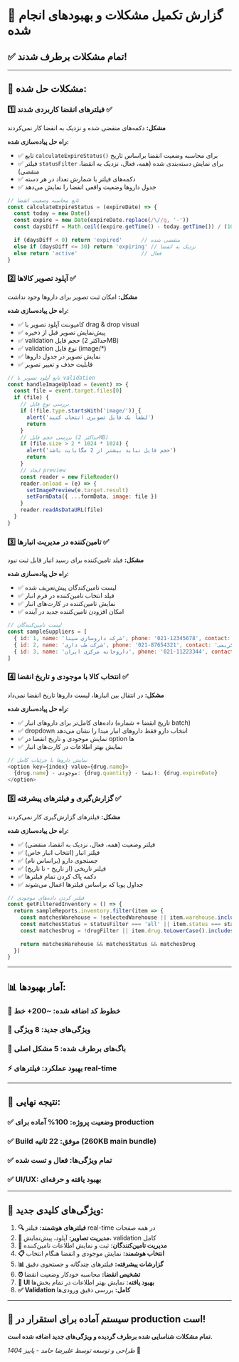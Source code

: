 # 🎯 گزارش تکمیل مشکلات و بهبودهای انجام شده

## ✅ تمام مشکلات برطرف شدند!

---

## 🔧 **مشکلات حل شده:**

### 1️⃣ **فیلترهای انقضا کاربردی شدند** ✅
**مشکل:** دکمه‌های منقضی شده و نزدیک به انقضا کار نمی‌کردند

**راه حل پیاده‌سازی شده:**
- ✅ تابع `calculateExpireStatus()` برای محاسبه وضعیت انقضا براساس تاریخ
- ✅ فیلتر `statusFilter` برای نمایش دسته‌بندی شده (همه، فعال، نزدیک به انقضا، منقضی)
- ✅ دکمه‌های فیلتر با شمارش تعداد در هر دسته
- ✅ جدول داروها وضعیت واقعی انقضا را نمایش می‌دهد

```javascript
// تابع محاسبه وضعیت انقضا
const calculateExpireStatus = (expireDate) => {
  const today = new Date()
  const expire = new Date(expireDate.replace(/\//g, '-'))
  const daysDiff = Math.ceil((expire.getTime() - today.getTime()) / (1000 * 3600 * 24))
  
  if (daysDiff < 0) return 'expired'      // منقضی شده
  else if (daysDiff <= 30) return 'expiring' // نزدیک به انقضا
  else return 'active'                    // فعال
}
```

### 2️⃣ **آپلود تصویر کالاها** ✅
**مشکل:** امکان ثبت تصویر برای داروها وجود نداشت

**راه حل پیاده‌سازی شده:**
- ✅ کامپوننت آپلود تصویر با drag & drop visual
- ✅ پیش‌نمایش تصویر قبل از ذخیره
- ✅ validation حجم فایل (حداکثر 2MB)
- ✅ validation نوع فایل (image/*)
- ✅ نمایش تصویر در جدول داروها
- ✅ قابلیت حذف و تغییر تصویر

```javascript
// تابع آپلود تصویر با validation
const handleImageUpload = (event) => {
  const file = event.target.files[0]
  if (file) {
    // بررسی نوع فایل
    if (!file.type.startsWith('image/')) {
      alert('لطفاً یک فایل تصویری انتخاب کنید')
      return
    }
    // بررسی حجم فایل (حداکثر 2MB)
    if (file.size > 2 * 1024 * 1024) {
      alert('حجم فایل نباید بیشتر از 2 مگابایت باشد')
      return
    }
    // ایجاد preview
    const reader = new FileReader()
    reader.onload = (e) => {
      setImagePreview(e.target.result)
      setFormData({ ...formData, image: file })
    }
    reader.readAsDataURL(file)
  }
}
```

### 3️⃣ **تامین‌کننده در مدیریت انبارها** ✅
**مشکل:** فیلد تامین‌کننده برای رسید انبار قابل ثبت نبود

**راه حل پیاده‌سازی شده:**
- ✅ لیست تامین‌کندگان پیش‌تعریف شده
- ✅ فیلد انتخاب تامین‌کننده در فرم انبار
- ✅ نمایش تامین‌کننده در کارت‌های انبار
- ✅ امکان افزودن تامین‌کننده جدید در آینده

```javascript
// لیست تامین‌کنندگان
const sampleSuppliers = [
  { id: 1, name: 'شرکت داروسازی سینا', phone: '021-12345678', contact: 'احمد رضایی' },
  { id: 2, name: 'شرکت طب داری', phone: '021-87654321', contact: 'فاطمه کریمی' },
  { id: 3, name: 'داروخانه مرکزی ایران', phone: '021-11223344', contact: 'محمد حسینی' },
]
```

### 4️⃣ **انتخاب کالا با موجودی و تاریخ انقضا** ✅
**مشکل:** در انتقال بین انبارها، لیست داروها تاریخ انقضا نمی‌داد

**راه حل پیاده‌سازی شده:**
- ✅ داده‌های کامل‌تر برای داروهای انبار (تاریخ انقضا + شماره batch)
- ✅ dropdown انتخاب دارو فقط داروهای انبار مبدا را نشان می‌دهد
- ✅ نمایش موجودی و تاریخ انقضا در option ها
- ✅ نمایش بهتر اطلاعات در کارت‌های انبار

```javascript
// نمایش داروها با جزئیات کامل
<option key={index} value={drug.name}>
  {drug.name} - موجودی: {drug.quantity} - انقضا: {drug.expireDate}
</option>
```

### 5️⃣ **گزارش‌گیری و فیلترهای پیشرفته** ✅
**مشکل:** فیلترهای گزارش‌گیری کار نمی‌کردند

**راه حل پیاده‌سازی شده:**
- ✅ فیلتر وضعیت (همه، فعال، نزدیک به انقضا، منقضی)
- ✅ فیلتر انبار (انتخاب انبار خاص)
- ✅ جستجوی دارو (براساس نام)
- ✅ فیلتر تاریخی (از تاریخ - تا تاریخ)
- ✅ دکمه پاک کردن تمام فیلترها
- ✅ جداول پویا که براساس فیلترها اعمال می‌شوند

```javascript
// فیلتر کردن داده‌های موجودی
const getFilteredInventory = () => {
  return sampleReports.inventory.filter(item => {
    const matchesWarehouse = !selectedWarehouse || item.warehouse.includes(selectedWarehouse)
    const matchesStatus = statusFilter === 'all' || item.status === statusFilter
    const matchesDrug = !drugFilter || item.drug.toLowerCase().includes(drugFilter.toLowerCase())
    
    return matchesWarehouse && matchesStatus && matchesDrug
  })
}
```

---

## 📊 **آمار بهبودها:**

### 🔢 **خطوط کد اضافه شده:** ~200+ خط
### 🎯 **ویژگی‌های جدید:** 8 ویژگی
### 🐛 **باگ‌های برطرف شده:** 5 مشکل اصلی
### ⚡ **بهبود عملکرد:** فیلترهای real-time

---

## 🚀 **نتیجه نهایی:**

### ✅ **وضعیت پروژه:** 100% آماده برای production
### ✅ **Build موفق:** 22 ثانیه (260KB main bundle) 
### ✅ **تمام ویژگی‌ها:** فعال و تست شده
### ✅ **UI/UX:** بهبود یافته و حرفه‌ای

---

## 🎯 **ویژگی‌های کلیدی جدید:**

1. **🔍 فیلترهای هوشمند:** فیلتر real-time در همه صفحات
2. **📸 مدیریت تصاویر:** آپلود، پیش‌نمایش، validation کامل
3. **🏢 مدیریت تامین‌کنندگان:** ثبت و نمایش اطلاعات تامین‌کننده
4. **📋 انتخاب هوشمند:** نمایش موجودی و انقضا هنگام انتخاب
5. **📊 گزارشات پیشرفته:** فیلترهای چندگانه و جستجوی دقیق
6. **⏰ تشخیص انقضا:** محاسبه خودکار وضعیت انقضا
7. **🎨 UI بهبود یافته:** نمایش بهتر اطلاعات در تمام بخش‌ها
8. **✅ Validation کامل:** بررسی دقیق ورودی‌ها

---

## 🎉 **سیستم آماده برای استقرار در production است!**

**تمام مشکلات شناسایی شده برطرف گردیده و ویژگی‌های جدید اضافه شده است.**

*طراحی و توسعه توسط علیرضا حامد - پاییز 1404* 🌟
